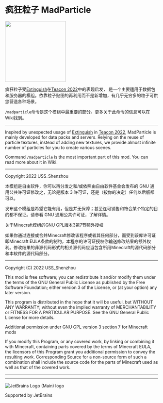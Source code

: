 # 疯狂粒子 MadParticle
<img src="https://github.com/USS-Shenzhou/MadParticle/blob/master/src/main/resources/madparticle.png" width="200">

疯狂粒子受[Extinguish](https://www.curseforge.com/minecraft/mc-mods/extinguish-by-uss_shenzhou)在[Teacon 2022](https://www.teacon.cn/2022/index)中的表现启发，
是一个主要适用于数据包和服务器的模组。依靠粒子贴图的再利用而不是新增加，有几乎无穷多的粒子可供您营造各种场景。

`/madparticle`命令是这个模组中最重要的部分。更多关于此命令的信息可以在Wiki找到。

---

Inspired by unexpected usage of [Extinguish](https://www.curseforge.com/minecraft/mc-mods/extinguish-by-uss_shenzhou) in [Teacon 2022](https://www.teacon.cn/2022/index), 
MadParticle is mainly developed for data packs and servers. Relying on the reuse of particle textures, instead of adding new textures, we provide almost infinite 
number of particles for you to create various scenes.

Command `/madparticle` is the most important part of this mod. You can read more about it in Wiki.

---

Copyright 2022 USS_Shenzhou

本模组是自由软件，你可以再分发之和/或依照由自由软件基金会发布的 GNU 通用公共许可证修改之，无论是版本 3 许可证，还是（按你的决定）任何以后版都可以。

发布这个模组是希望它能有用，但是并无保障；甚至连可销售和符合某个特定的目的都不保证。请参看 GNU 通用公共许可证，了解详情。

关于Minecraft模组的GNU GPL版本3第7节额外授权

如果你通过连接或合并Minecraft修改该程序或者其任何部分，而受到该库许可证即Minecraft EULA条款的制约，本程序的许可证授权你输送修改结果的额外权利。修改结果的非源代码形式的相关源代码应当包含所用Minecraft的源代码部分和本软件的源代码部分。

---

Copyright (C) 2022 USS_Shenzhou

This mod is free software; you can redistribute it and/or modify them under the terms of the GNU General Public License as published by the Free Software Foundation; either version 3 of the License, or (at your option) any later version.

This program is distributed in the hope that it will be useful, but WITHOUT ANY WARRANTY; without even the implied warranty of MERCHANTABILITY or FITNESS FOR A PARTICULAR PURPOSE. See the GNU General Public License for more details.

Additional permission under GNU GPL version 3 section 7 for Minecraft mods

If you modify this Program, or any covered work, by linking or combining it with Minecraft, containing parts covered by the terms of Minecraft EULA, the licensors of this Program grant you additional permission to convey the resulting work. Corresponding Source for a non-source form of such a combination shall include the source code for the parts of Minecraft used as well as that of the covered work.

---

---

![JetBrains Logo (Main) logo](https://resources.jetbrains.com/storage/products/company/brand/logos/jb_beam.svg)

Supported by JetBrains
